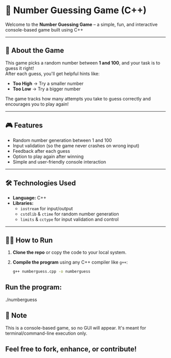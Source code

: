 # 🎯 Number Guessing Game (C++)

Welcome to the **Number Guessing Game** – a simple, fun, and interactive console-based game built using C++

---

## 📌 About the Game

This game picks a random number between **1 and 100**, and your task is to guess it right!  
After each guess, you'll get helpful hints like:  

- **Too High**  → Try a smaller number  
- **Too Low** → Try a bigger number 

The game tracks how many attempts you take to guess correctly and encourages you to play again!

---

## 🎮 Features

- Random number generation between 1 and 100
- Input validation (so the game never crashes on wrong input)
- Feedback after each guess
- Option to play again after winning
- Simple and user-friendly console interaction

---

## 🛠️ Technologies Used

- **Language:** C++
- **Libraries:**  
  - `iostream` for input/output  
  - `cstdlib` & `ctime` for random number generation  
  - `limits` & `cctype` for input validation and control

---

## 🧑‍💻 **How to Run**

1. **Clone the repo** or copy the code to your local system.  
2. **Compile the program** using any C++ compiler like `g++`:

   ```bash
   g++ numberguess.cpp -o numberguess

##   Run the program:
./numberguess

## 📌 Note
This is a console-based game, so no GUI will appear. It's meant for terminal/command-line execution only.

## Feel free to fork, enhance, or contribute!
